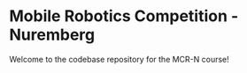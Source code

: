 # Mobile Robotics Competition - Nuremberg

Welcome to the codebase repository for the MCR-N course!

